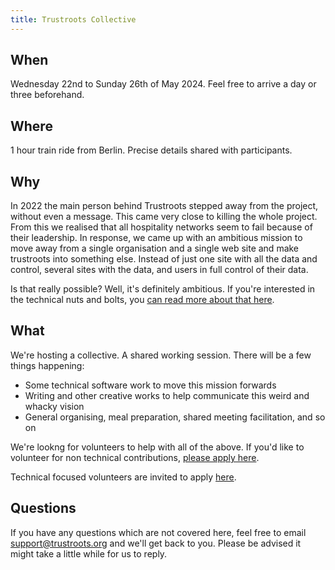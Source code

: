 ```yaml
---
title: Trustroots Collective
---
```

## When

Wednesday 22nd to Sunday 26th of May 2024.
Feel free to arrive a day or three beforehand.

## Where

1 hour train ride from Berlin. Precise details shared with participants.

## Why

In 2022 the main person behind Trustroots stepped away from the project, without even a message. This came very close to killing the whole project. From this we realised that all hospitality networks seem to fail because of their leadership. In response, we came up with an ambitious mission to move away from a single organisation and a single web site and make trustroots into something else. Instead of just one site with all the data and control, several sites with the data, and users in full control of their data.

Is that really possible? Well, it's definitely ambitious. If you're interested in the technical nuts and bolts, you [can read more about that here](https://github.com/Trustroots/nostroots).

## What

We're hosting a collective. A shared working session. There will be a few things happening:

- Some technical software work to move this mission forwards
- Writing and other creative works to help communicate this weird and whacky vision
- General organising, meal preparation, shared meeting facilitation, and so on

We're lookng for volunteers to help with all of the above. If you'd like to volunteer for non technical contributions, [please apply here](https://docs.google.com/forms/d/e/1FAIpQLScxRT3xiJk-1e2EpAuc6wepWcF9sFZ5xb8jRIs_9cuMzr44bw/viewform?usp=sf_link).

Technical focused volunteers are invited to apply [here](https://github.com/trustroots/nostroots/issues/11).

## Questions

If you have any questions which are not covered here, feel free to email support@trustroots.org and we'll get back to you. Please be advised it might take a little while for us to reply.
